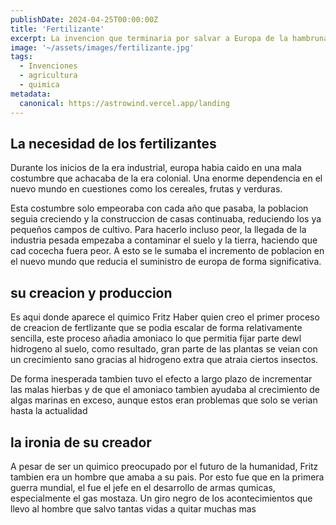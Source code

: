 ```yaml
---
publishDate: 2024-04-25T00:00:00Z
title: 'Fertilizante'
excerpt: La invencion que terminaria por salvar a Europa de la hambruna
image: '~/assets/images/fertilizante.jpg'
tags:
  - Invenciones
  - agricultura
  - quimica
metadata:
  canonical: https://astrowind.vercel.app/landing
---
```



## La necesidad de los fertilizantes

Durante los inicios de la era industrial, europa habia caido en una mala costumbre que achacaba de la era colonial. Una enorme dependencia en el nuevo mundo en cuestiones como los cereales, frutas y verduras.

Esta costumbre solo empeoraba con cada año que pasaba, la poblacion seguia creciendo y la construccion de casas continuaba, reduciendo los ya pequeños campos de cultivo. Para hacerlo incluso peor, la llegada de la industria pesada empezaba a contaminar el suelo y la tierra, haciendo que cad cocecha fuera peor. A esto se le sumaba el incremento de poblacion en el nuevo mundo que reducia el suministro de europa de forma significativa.

## su creacion y produccion
Es aqui donde aparece el quimico Fritz Haber quien creo el primer proceso de creacion de fertlizante que se podia escalar de forma relativamente sencilla, este proceso añadia amoniaco lo que permitia fijar parte dewl hidrogeno al suelo, como resultado, gran parte de las plantas se veian con un crecimiento sano gracias al hidrogeno extra que atraia ciertos insectos.

De forma inesperada tambien tuvo el efecto a largo plazo de incrementar las malas hierbas y de que el amoniaco tambien ayudaba al crecimiento de algas marinas en exceso, aunque estos eran problemas que solo se verian hasta la actualidad

## la ironia de su creador

A pesar de ser un quimico preocupado por el futuro de la humanidad, Fritz tambien era un hombre que amaba a su pais. Por esto fue que en la primera guerra mundial, el fue el jefe en el desarrollo de armas qumicas, especialmente el gas mostaza. Un giro negro de los acontecimientos que llevo al hombre que salvo tantas vidas a quitar muchas mas